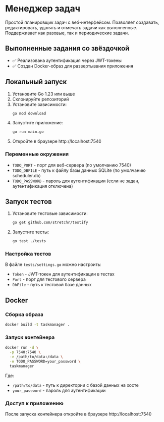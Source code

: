 # Менеджер задач

Простой планировщик задач с веб-интерфейсом. Позволяет создавать, редактировать, удалять и отмечать задачи как выполненные. Поддерживает как разовые, так и периодические задачи.

## Выполненные задания со звёздочкой

- ✅ Реализована аутентификация через JWT-токены
- ✅ Создан Docker-образ для развертывания приложения

## Локальный запуск

1. Установите Go 1.23 или выше
2. Склонируйте репозиторий
3. Установите зависимости:
   ```bash
   go mod download
   ```
4. Запустите приложение:
   ```bash
   go run main.go
   ```
5. Откройте в браузере http://localhost:7540

### Переменные окружения

- `TODO_PORT` - порт для веб-сервера (по умолчанию 7540)
- `TODO_DBFILE` - путь к файлу базы данных SQLite (по умолчанию scheduler.db)
- `TODO_PASSWORD` - пароль для аутентификации (если не задан, аутентификация отключена)

## Запуск тестов

1. Установите тестовые зависимости:
   ```bash
   go get github.com/stretchr/testify
   ```
2. Запустите тесты:
   ```bash
   go test ./tests
   ```

### Настройка тестов

В файле `tests/settings.go` можно настроить:
- `Token` - JWT-токен для аутентификации в тестах
- `Port` - порт для тестового сервера
- `DbFile` - путь к тестовой базе данных

## Docker

### Сборка образа

```bash
docker build -t taskmanager .
```

### Запуск контейнера

```bash
docker run -d \
  -p 7540:7540 \
  -v /path/to/data:/data \
  -e TODO_PASSWORD=your_password \
  taskmanager
```

Где:
- `/path/to/data` - путь к директории с базой данных на хосте
- `your_password` - пароль для аутентификации

### Доступ к приложению

После запуска контейнера откройте в браузере http://localhost:7540 